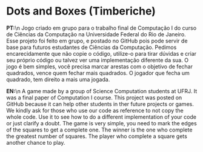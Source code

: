 # Dots and Boxes (Timberiche)

**PT:**\n
Jogo criado em grupo para o trabalho final de Computação I do curso de Ciências da Computação na Universidade Federal do Rio de Janeiro.
Esse projeto foi feito em grupo, e postado no GitHub pois pode servir de base para futuros estudantes de Ciências da Computação. Pedimos encarecidamente que não copie o código, utilize-o para tirar dúvidas e criar seu próprio código ou talvez ver uma implementação diferente da sua.
O jogo é bem simples, você precisa marcar arestas com o objetivo de fechar quadrados, vence quem fechar mais quadrados. O jogador que fecha um quadrado, tem direito a mais uma jogada.

**EN:**\n
A game made by a group of Science Computation students at UFRJ. It was a final paper of Computation I course. This project was posted on GitHub because it can help other students in ther future projects or games. We kindly ask for those who use our code as reference to not copy the whole code. Use it to see how to do a different implementation of your code or just clarify a doubt.
The game is very simple, you need to mark the edges of the squares to get a complete one. The winner is the one who complete the greatest number of squares. The player who complete a square gets another chance to play.
